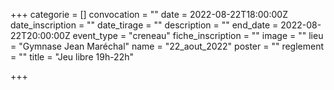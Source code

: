 +++
categorie = []
convocation = ""
date = 2022-08-22T18:00:00Z
date_inscription = ""
date_tirage = ""
description = ""
end_date = 2022-08-22T20:00:00Z
event_type = "creneau"
fiche_inscription = ""
image = ""
lieu = "Gymnase Jean Maréchal"
name = "22_aout_2022"
poster = ""
reglement = ""
title = "Jeu libre 19h-22h"

+++
